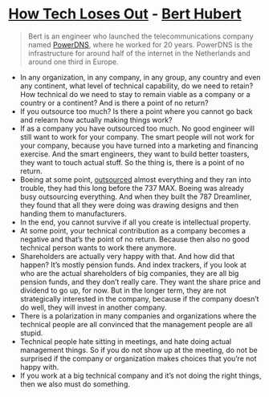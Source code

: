 # [How Tech Loses Out](https://www.youtube.com/watch?v=PQccNdwm8Tw) - [Bert Hubert](https://twitter.com/PowerDNS_Bert/)

> Bert is an engineer who launched the telecommunications company named [PowerDNS](https://www.powerdns.com/), where he worked for 20 years. PowerDNS is the infrastructure for around half of the internet in the Netherlands and around one third in Europe.
- In any organization, in any company, in any group, any country and even any continent, what level of technical capability, do we need to retain? How technical do we need to stay to remain viable as a company or a country or a continent? And is there a point of no return?
- If you outsource too much? Is there a point where you cannot go back and relearn how actually making things work?
- If as a company you have outsourced too much. No good engineer will still want to work for your company. The smart people will not work for your company, because you have turned into a marketing and financing exercise. And the smart engineers, they want to build better toasters, they want to touch actual stuff. So the thing is, there is a point of no return.
- Boeing at some point, [outsourced](https://s3.amazonaws.com/s3.documentcloud.org/documents/69746/hart-smith-on-outsourcing.pdf) almost everything and they ran into trouble, they had this long before the 737 MAX. Boeing was already busy outsourcing everything. And when they built the 787 Dreamliner, they found that all they were doing was drawing designs and then handing them to manufacturers.
- In the end, you cannot survive if all you create is intellectual property.
- At some point, your technical contribution as a company becomes a negative and that’s the point of no return. Because then also no good technical person wants to work there anymore.
- Shareholders are actually very happy with that. And how did that happen? It’s mostly pension funds. And index trackers, if you look at who are the actual shareholders of big companies, they are all big pension funds, and they don’t really care. They want the share price and dividend to go up, for now. But in the longer term, they are not strategically interested in the company, because if the company doesn’t do well, they will invest in another company.
- There is a polarization in many companies and organizations where the technical people are all convinced that the management people are all stupid.
- Technical people hate sitting in meetings, and hate doing actual management things. So if you do not show up at the meeting, do not be surprised if the company or organization makes choices that you’re not happy with. 
- If you work at a big technical company and it’s not doing the right things, then we also must do something.
    